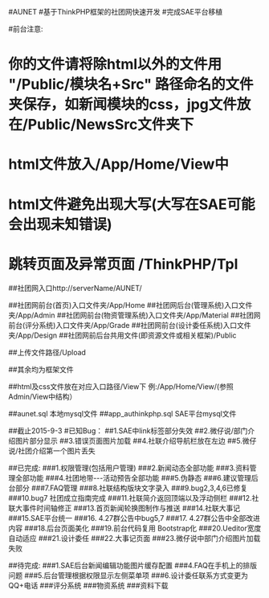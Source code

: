 #AUNET
#基于ThinkPHP框架的社团网快速开发
#完成SAE平台移植


#前台注意:
#   你的文件请将除html以外的文件用 "/Public/模块名+Src" 路径命名的文件夹保存，如新闻模块的css，jpg文件放在/Public/NewsSrc文件夹下
#   html文件放入/App/Home/View中
#   html文件避免出现大写(大写在SAE可能会出现未知错误)
#   跳转页面及异常页面  /ThinkPHP/Tpl

##社团网入口http://serverName/AUNET/

##社团网前台(首页)入口文件夹/App/Home
##社团网后台(管理系统)入口文件夹/App/Admin
##社团网前台(物资管理系统)入口文件夹/App/Material
##社团网前台(评分系统)入口文件夹/App/Grade
##社团网前台(设计委任系统)入口文件夹/App/Design
##社团网前后台共用文件(即资源文件或相关框架)/Public

##上传文件路径/Upload

##其余均为框架文件

##html及css文件放在对应入口路径/View下 例:/App/Home/View/(参照Admin/View中结构）

##aunet.sql  本地mysql文件
##app_authinkphp.sql SAE平台mysql文件

##截止2015-9-3
#已知Bug：
##1.SAE中link标签部分失效
##2.微仔说/部门介绍图片部分显示
##3.错误页面图片加载
##4.社联介绍导航栏放在左边
##5.微仔说/社团介绍第一个图片丢失

##已完成:
###1.权限管理(包括用户管理)
###2.新闻动态全部功能
###3.资料管理全部功能
###4.社团地带---活动预告全部功能
###5.伪静态
###6.建议管理后台部分
###7.FAQ管理
###8.社联结构版块文字录入
###9.bug2,3,4,6已修复
###10.bug7 社团成立指南完成
###11.社联简介返回顶端以及浮动侧栏
###12.社联大事件时间轴修正
###13.首页新闻轮换图制作与推送
###14.社联大事记
###15.SAE平台统一
###16. 4.27群公告中bug5,7
###17. 4.27群公告中全部改进内容
###18.后台页面美化
###19.前台代码复用 Bootstrap化
###20.Ueditor宽度自动适应
###21.设计委任
###22.大事记页面
###23.微仔说中部门介绍图片加载失败

##待完成:
###1.SAE后台新闻编辑功能图片缓存配置
###4.FAQ在手机上的排版问题
###5.后台管理根据权限显示左侧菜单项
###6.设计委任联系方式变更为QQ+电话
###评分系统
###物资系统
###资料下载



